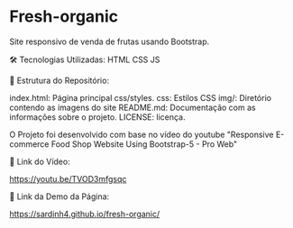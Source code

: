 # Fresh-organic
Site responsivo de venda de frutas usando Bootstrap.

🛠️ Tecnologias Utilizadas: HTML CSS JS

📂 Estrutura do Repositório:

index.html: Página principal css/styles.
css: Estilos CSS 
img/: Diretório contendo as imagens do site 
README.md: Documentação com as informações sobre o projeto. 
LICENSE: licença.

O Projeto foi desenvolvido com base no vídeo do youtube "Responsive E-commerce Food Shop Website Using Bootstrap-5 - Pro Web"

🔗 Link do Vídeo:

https://youtu.be/TVOD3mfgsqc

🔗 Link da Demo da Página:

https://sardinh4.github.io/fresh-organic/
